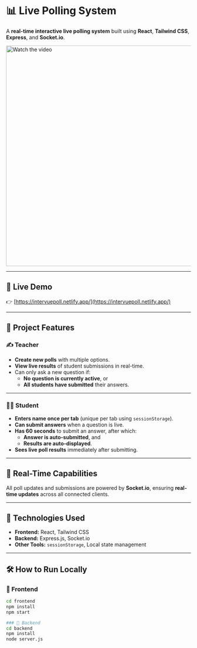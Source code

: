 # **📊 Live Polling System**

A **real-time interactive live polling system** built using **React**, **Tailwind CSS**, **Express**, and **Socket.io**.

<a href="https://youtu.be/ZYwIXxF2HCw" target="_blank">
  <img src="https://img.youtube.com/vi/ZYwIXxF2HCw/hqdefault.jpg" alt="Watch the video" width="600">
</a>


---

## 🔗 **Live Demo**

👉 [https://intervuepoll.netlify.app/](https://intervuepoll.netlify.app/)

---

## 🚀 **Project Features**

### ✍️ **Teacher**

- **Create new polls** with multiple options.
- **View live results** of student submissions in real-time.
- Can only ask a new question if:
  - **No question is currently active**, or
  - **All students have submitted** their answers.

---

### 👩‍🏫 **Student**

- **Enters name once per tab** (unique per tab using `sessionStorage`).
- **Can submit answers** when a question is live.
- **Has 60 seconds** to submit an answer, after which:
  - **Answer is auto-submitted**, and
  - **Results are auto-displayed**.
- **Sees live poll results** immediately after submitting.

---

## 🚀 **Real-Time Capabilities**

All poll updates and submissions are powered by **Socket.io**, ensuring **real-time updates** across all connected clients.

---

## 🧲 **Technologies Used**

- **Frontend:** React, Tailwind CSS
- **Backend:** Express.js, Socket.io
- **Other Tools:** `sessionStorage`, Local state management

---

## 🛠️ **How to Run Locally**

### 🔧 Frontend

```bash
cd frontend
npm install
npm start

### 🔧 Backend
cd backend
npm install
node server.js
